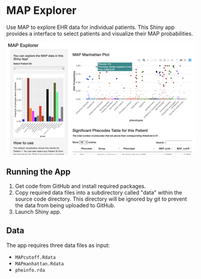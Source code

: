 # MAP Explorer
Use MAP to explore EHR data for individual patients. This Shiny app provides a interface to select patients and visualize their MAP probabilities.

![](figures/overview.png)

## Running the App

 1. Get code from GitHub and install required packages.
 1. Copy required data files into a subdirectory called "data" within the source code directory. This directory will be ignored by git to prevent the data from being uploaded to GitHub.
 1. Launch Shiny app.

## Data

The app requires three data files as input:

- `MAPcutoff.Rdata`
- `MAPmanhattan.Rdata`
- `pheinfo.rda`